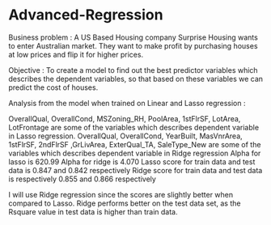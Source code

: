 # Advanced-Regression


Business problem :
A US Based Housing company Surprise Housing wants to enter Australian market. They want to make profit by purchasing 
houses at low prices and flip it for higher prices.  

Objective : 
To create a model to find out the best predictor variables which describes the dependent variables, so that
based on these variables we can predict the cost of houses.

Analysis from the model when trained on Linear and Lasso regression :

OverallQual, OverallCond, MSZoning_RH, PoolArea, 1stFlrSF, LotArea, LotFrontage are some of the variables which describes dependent variable in Lasso regression.
OverallQual, OverallCond, YearBuilt, MasVnrArea, 1stFlrSF, 2ndFlrSF ,GrLivArea, ExterQual_TA, SaleType_New are some of the variables which describes dependent variable in Ridge regression
Alpha for lasso is 620.99
Alpha for ridge is 4.070
Lasso score for train data and test data is 0.847 and 0.842 respectively
Ridge score for train data and test data is respectively 0.855 and 0.866 respectively	


I will use Ridge regression since the scores are slightly better when compared to Lasso. 
Ridge performs better on the test data set, as the Rsquare value in test data is higher than train data.	
 	
